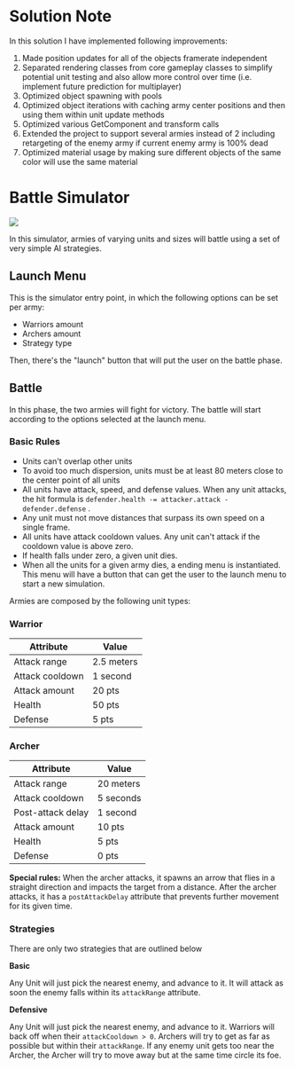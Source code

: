 # Solution Note

In this solution I have implemented following improvements:

1) Made position updates for all of the objects framerate independent
2) Separated rendering classes from core gameplay classes to simplify potential unit testing and also allow more control over time (i.e. implement future prediction for multiplayer)
3) Optimized object spawning with pools
4) Optimized object iterations with caching army center positions and then using them within unit update methods
5) Optimized various GetComponent and transform calls
6) Extended the project to support several armies instead of 2 including retargeting of the enemy army if current enemy army is 100% dead
7) Optimized material usage by making sure different objects of the same color will use the same material


# Battle Simulator

![](Battle.gif)

In this simulator, armies of varying units and sizes will battle using a set of very simple AI strategies.

## Launch Menu

This is the simulator entry point, in which the following options can be set per army:

- Warriors amount
- Archers amount
- Strategy type

Then, there's the "launch" button that will put the user on the battle phase.

## Battle

In this phase, the two armies will fight for victory. The battle will start according to the options selected at the
launch menu.

### Basic Rules

- Units can't overlap other units
- To avoid too much dispersion, units must be at least 80 meters close to the center point of all units
- All units have attack, speed, and defense values. When any unit attacks, the hit formula
  is `defender.health -= attacker.attack - defender.defense` .
- Any unit must not move distances that surpass its own speed on a single frame.
- All units have attack cooldown values. Any unit can't attack if the cooldown value is above zero.
- If health falls under zero, a given unit dies.
- When all the units for a given army dies, a ending menu is instantiated. This menu will have a button that can get the
  user to the launch menu to start a new simulation.

Armies are composed by the following unit types:

### Warrior

| Attribute | Value |
|---|---|
| Attack range | 2.5 meters |
| Attack cooldown | 1 second |
| Attack amount | 20 pts |
| Health | 50 pts |
| Defense | 5 pts |

### Archer

| Attribute | Value |
|---|---|
| Attack range | 20 meters |
| Attack cooldown | 5 seconds |
| Post-attack delay | 1 second |
| Attack amount | 10 pts |
| Health | 5 pts |
| Defense | 0 pts |

**Special rules:** When the archer attacks, it spawns an arrow that flies in a straight direction and impacts the target
from a distance. After the archer attacks, it has a `postAttackDelay` attribute that prevents further movement for its
given time.

### Strategies

There are only two strategies that are outlined below

**Basic**

Any Unit will just pick the nearest enemy, and advance to it. It will attack as soon the enemy falls within
its `attackRange` attribute.

**Defensive**

Any Unit will just pick the nearest enemy, and advance to it. Warriors will back off when their `attackCooldown > 0`.
Archers will try to get as far as possible but within their `attackRange`. If any enemy unit gets too near the Archer,
the Archer will try to move away but at the same time circle its foe.
